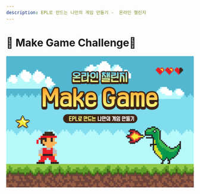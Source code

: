```yaml
---
description: EPL로 만드는 나만의 게임 만들기 -  온라인 챌린지
---
```


# 🎉 Make Game Challenge🎉

![](.gitbook/assets/2%20%282%29.png)

